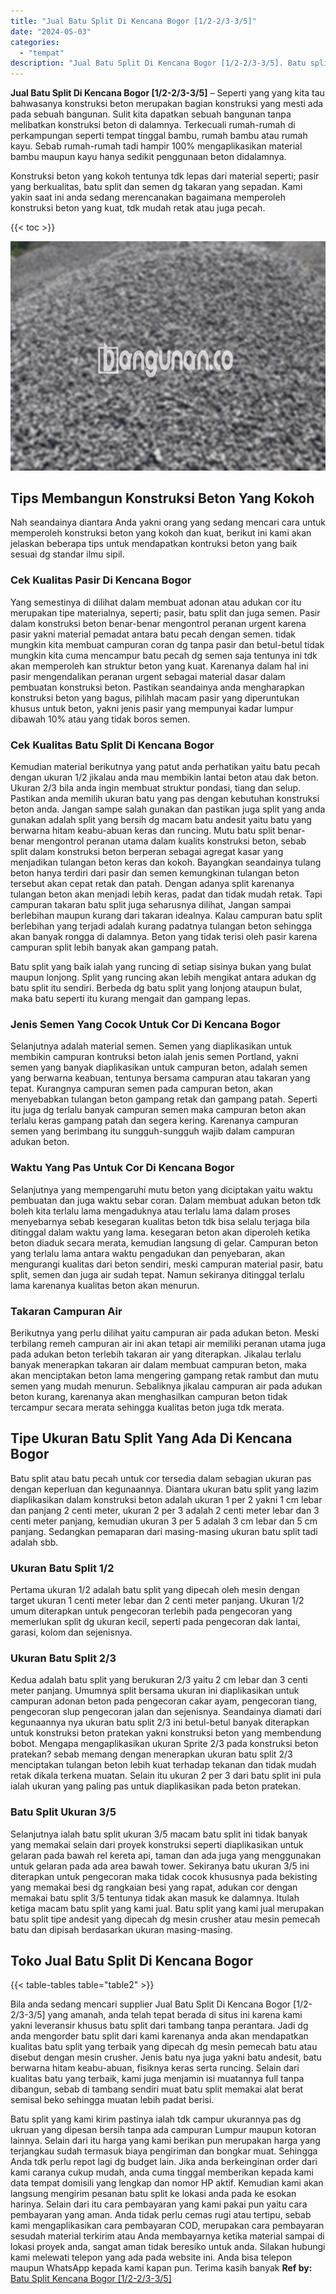 ```yaml
---
title: "Jual Batu Split Di Kencana Bogor [1/2-2/3-3/5]"
date: "2024-05-03"
categories: 
  - "tempat"
description: "Jual Batu Split Di Kencana Bogor [1/2-2/3-3/5]. Batu split yang kami kirim pastinya ialah tdk campur ukurannya pas dg ukruan yang dipesan bersih tanpa ada ca..."
---
```


**Jual Batu Split Di Kencana Bogor \[1/2-2/3-3/5\]** – Seperti yang yang kita tau bahwasanya konstruksi beton merupakan bagian konstruksi yang mesti ada pada sebuah bangunan. Sulit kita dapatkan sebuah bangunan tanpa melibatkan konstruksi beton di dalamnya. Terkecuali rumah-rumah di perkampungan seperti tempat tinggal bambu, rumah bambu atau rumah kayu. Sebab rumah-rumah tadi hampir 100% mengaplikasikan material bambu maupun kayu hanya sedikit penggunaan beton didalamnya.

Konstruksi beton yang kokoh tentunya tdk lepas dari material seperti; pasir yang berkualitas, batu split dan semen dg takaran yang sepadan. Kami yakin saat ini anda sedang merencanakan bagaimana memperoleh konstruksi beton yang kuat, tdk mudah retak atau juga pecah.

{{< toc >}}

![Jual Batu Split Di Kencana Bogor [1/2-2/3-3/5]](/images/jual-batu-split-10.png)

## Tips Membangun Konstruksi Beton Yang Kokoh

Nah seandainya diantara Anda yakni orang yang sedang mencari cara untuk memperoleh konstruksi beton yang kokoh dan kuat, berikut ini kami akan jelaskan beberapa tips untuk mendapatkan kontruksi beton yang baik sesuai dg standar ilmu sipil.

### Cek Kualitas Pasir Di Kencana Bogor

Yang semestinya di dilihat dalam membuat adonan atau adukan cor itu merupakan tipe materialnya, seperti; pasir, batu split dan juga semen. Pasir dalam konstruksi beton benar-benar mengontrol peranan urgent karena pasir yakni material pemadat antara batu pecah dengan semen. tidak mungkin kita membuat campuran coran dg tanpa pasir dan betul-betul tidak mungkin kita cuma mencampur batu pecah dg semen saja tentunya ini tdk akan memperoleh kan struktur beton yang kuat. Karenanya dalam hal ini pasir mengendalikan peranan urgent sebagai material dasar dalam pembuatan konstruksi beton. Pastikan seandainya anda mengharapkan konstruksi beton yang bagus, pilihlah macam pasir yang diperuntukan khusus untuk beton, yakni jenis pasir yang mempunyai kadar lumpur dibawah 10% atau yang tidak boros semen.

### Cek Kualitas Batu Split Di Kencana Bogor

Kemudian material berikutnya yang patut anda perhatikan yaitu batu pecah dengan ukuran 1/2 jikalau anda mau membikin lantai beton atau dak beton. Ukuran 2/3 bila anda ingin membuat struktur pondasi, tiang dan selup. Pastikan anda memilih ukuran batu yang pas dengan kebutuhan konstruksi beton anda. Jangan sampe salah gunakan dan pastikan juga split yang anda gunakan adalah split yang bersih dg macam batu andesit yaitu batu yang berwarna hitam keabu-abuan keras dan runcing. Mutu batu split benar-benar mengontrol peranan utama dalam kualits konstruksi beton, sebab split dalam konstruksi beton berperan sebagai agregat kasar yang menjadikan tulangan beton keras dan kokoh. Bayangkan seandainya tulang beton hanya terdiri dari pasir dan semen kemungkinan tulangan beton tersebut akan cepat retak dan patah. Dengan adanya split karenanya tulangan beton akan menjadi lebih keras, padat dan tidak mudah retak. Tapi campuran takaran batu split juga seharusnya dilihat, Jangan sampai berlebihan maupun kurang dari takaran idealnya. Kalau campuran batu split berlebihan yang terjadi adalah kurang padatnya tulangan beton sehingga akan banyak rongga di dalamnya. Beton yang tidak terisi oleh pasir karena campuran split lebih banyak akan gampang patah.

Batu split yang baik ialah yang runcing di setiap sisinya bukan yang bulat maupun lonjong. Split yang runcing akan lebih mengikat antara adukan dg batu split itu sendiri. Berbeda dg batu split yang lonjong ataupun bulat, maka batu seperti itu kurang mengait dan gampang lepas.

### Jenis Semen Yang Cocok Untuk Cor Di Kencana Bogor

Selanjutnya adalah material semen. Semen yang diaplikasikan untuk membikin campuran kontruksi beton ialah jenis semen Portland, yakni semen yang banyak diaplikasikan untuk campuran beton, adalah semen yang berwarna keabuan, tentunya bersama campuran atau takaran yang tepat. Kurangnya campuran semen pada campuran beton, akan menyebabkan tulangan beton gampang retak dan gampang patah. Seperti itu juga dg terlalu banyak campuran semen maka campuran beton akan terlalu keras gampang patah dan segera kering. Karenanya campuran semen yang berimbang itu sungguh-sungguh wajib dalam campuran adukan beton.

### Waktu Yang Pas Untuk Cor Di Kencana Bogor

Selanjutnya yang mempengaruhi mutu beton yang diciptakan yaitu waktu pembuatan dan juga waktu sebar coran. Dalam membuat adukan beton tdk boleh kita terlalu lama mengaduknya atau terlalu lama dalam proses menyebarnya sebab kesegaran kualitas beton tdk bisa selalu terjaga bila ditinggal dalam waktu yang lama. kesegaran beton akan diperoleh ketika beton diaduk secara merata, kemudian langsung di gelar. Campuran beton yang terlalu lama antara waktu pengadukan dan penyebaran, akan mengurangi kualitas dari beton sendiri, meski campuran material pasir, batu split, semen dan juga air sudah tepat. Namun sekiranya ditinggal terlalu lama karenanya kualitas beton akan menurun.

### Takaran Campuran Air

Berikutnya yang perlu dilihat yaitu campuran air pada adukan beton. Meski terbilang remeh campuran air ini akan tetapi air memiliki peranan utama juga pada adukan beton terlebih takaran air yang diterapkan. Jikalau terlalu banyak menerapkan takaran air dalam membuat campuran beton, maka akan menciptakan beton lama mengering gampang retak rambut dan mutu semen yang mudah menurun. Sebaliknya jikalau campuran air pada adukan beton kurang, karenanya akan menghasilkan campuran beton tidak tercampur secara merata sehingga kualitas beton juga tdk merata.

## Tipe Ukuran Batu Split Yang Ada Di Kencana Bogor

Batu split atau batu pecah untuk cor tersedia dalam sebagian ukuran pas dengan keperluan dan kegunaannya. Diantara ukuran batu split yang lazim diaplikasikan dalam konstruksi beton adalah ukuran 1 per 2 yakni 1 cm lebar dan panjang 2 centi meter, ukuran 2 per 3 adalah 2 centi meter lebar dan 3 centi meter panjang, kemudian ukuran 3 per 5 adalah 3 cm lebar dan 5 cm panjang. Sedangkan pemaparan dari masing-masing ukuran batu split tadi adalah sbb.

### Ukuran Batu Split 1/2

Pertama ukuran 1/2 adalah batu split yang dipecah oleh mesin dengan target ukuran 1 centi meter lebar dan 2 centi meter panjang. Ukuran 1/2 umum diterapkan untuk pengecoran terlebih pada pengecoran yang memerlukan split dg ukuran kecil, seperti pada pengecoran dak lantai, garasi, kolom dan sejenisnya.

### Ukuran Batu Split 2/3

Kedua adalah batu split yang berukuran 2/3 yaitu 2 cm lebar dan 3 centi meter panjang. Umumnya split bersama ukuran ini diaplikasikan untuk campuran adonan beton pada pengecoran cakar ayam, pengecoran tiang, pengecoran slup pengecoran jalan dan sejenisnya. Seandainya diamati dari kegunaannya nya ukuran batu split 2/3 ini betul-betul banyak diterapkan untuk konstruksi beton pratekan yakni konstruksi beton yang membendung bobot. Mengapa mengaplikasikan ukuran Sprite 2/3 pada konstruksi beton pratekan? sebab memang dengan menerapkan ukuran batu split 2/3 menciptakan tulangan beton lebih kuat terhadap tekanan dan tidak mudah retak dikala terkena muatan. Selain itu ukuran 2 per 3 dari batu split ini pula ialah ukuran yang paling pas untuk diaplikasikan pada beton pratekan.

### Batu Split Ukuran 3/5

Selanjutnya ialah batu split ukuran 3/5 macam batu split ini tidak banyak yang memakai selain dari proyek konstruksi seperti diaplikasikan untuk gelaran pada bawah rel kereta api, taman dan ada juga yang menggunakan untuk gelaran pada ada area bawah tower. Sekiranya batu ukuran 3/5 ini diterapkan untuk pengecoran maka tidak cocok khususnya pada bekisting yang memakai besi dg rangkaian besi yang rapat, adukan cor dengan memakai batu split 3/5 tentunya tidak akan masuk ke dalamnya. Itulah ketiga macam batu split yang kami jual. Batu split yang kami jual merupakan batu split tipe andesit yang dipecah dg mesin crusher atau mesin pemecah batu dan dipisah berdasarkan ukuran masing-masing.

## Toko Jual Batu Split Di Kencana Bogor

{{< table-tables table="table2" >}}

Bila anda sedang mencari supplier Jual Batu Split Di Kencana Bogor \[1/2-2/3-3/5\] yang amanah, anda telah tepat berada di situs ini karena kami yakni leveransir khusus batu split dari tambang tanpa perantara. Jadi dg anda mengorder batu split dari kami karenanya anda akan mendapatkan kualitas batu split yang terbaik yang dipecah dg mesin pemecah batu atau disebut dengan mesin crusher. Jenis batu nya juga yakni batu andesit, batu berwarna hitam keabu-abuan, fisiknya keras serta runcing. Selain dari kualitas batu yang terbaik, kami juga menjamin isi muatannya full tanpa dibangun, sebab di tambang sendiri muat batu split memakai alat berat semisal beko sehingga muatan lebih padat berisi.

Batu split yang kami kirim pastinya ialah tdk campur ukurannya pas dg ukruan yang dipesan bersih tanpa ada campuran Lumpur maupun kotoran lainnya. Selain dari itu harga yang kami berikan pun merupakan harga yang terjangkau sudah termasuk biaya pengiriman dan bongkar muat. Sehingga Anda tdk perlu repot lagi dg budget lain. Jika anda berkeinginan order dari kami caranya cukup mudah, anda cuma tinggal memberikan kepada kami data tempat domisili yang lengkap dan nomor HP aktif. Kemudian kami akan langsung mengirim pesanan batu split ke lokasi anda pada ke esokan harinya. Selain dari itu cara pembayaran yang kami pakai pun yaitu cara pembayaran yang aman. Anda tidak perlu cemas rugi atau tertipu, sebab kami mengaplikasikan cara pembayaran COD, merupakan cara pembayaran sesudah material terkirim atau Anda membayarnya ketika material sampai di lokasi proyek anda, sangat aman tidak beresiko untuk anda. Silakan hubungi kami melewati telepon yang ada pada website ini. Anda bisa telepon maupun WhatsApp kepada kami kapan pun. Terima kasih banyak
**Ref by:** [Batu Split Kencana Bogor [1/2-2/3-3/5]](https://id.wikipedia.org/wiki/Batu)
